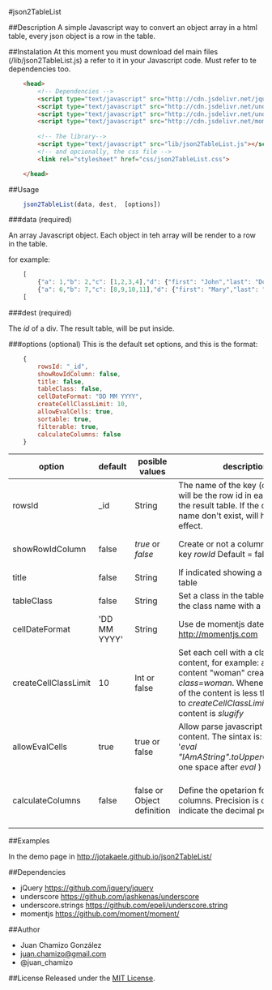 #json2TableList

##Description
A simple Javascript way to convert an object array in a html table, every json object is a row in the table. 

##Instalation
At this moment you must download del main files (/lib/json2TableList.js) a refer to it in  your Javascript code. Must refer to te dependencies too.
```html
    <head>
        <!-- Dependencies -->
        <script type="text/javascript" src="http://cdn.jsdelivr.net/jquery/2.1.1/jquery.min.js"></script>
        <script type="text/javascript" src="http://cdn.jsdelivr.net/underscorejs/1.7.0/underscore-min.js"></script>
        <script type="text/javascript" src="http://cdn.jsdelivr.net/underscore.string/2.3.3/underscore.string.min.js"></script>
        <script type="text/javascript" src="http://cdn.jsdelivr.net/momentjs/2.8.3/moment.min.js"></script>
        
        <!-- The library-->
        <script type="text/javascript" src="lib/json2TableList.js"></script>
        <!-- and opcionally, the css file -->
        <link rel="stylesheet" href="css/json2TableList.css">

    </head>
```



##Usage

```js      
    json2TableList(data, dest,  [options])

```
###data (required)


An array Javascript object. Each object in teh array will be render to a row in the table. 


for example:
```js
    [
        {"a": 1,"b": 2,"c": [1,2,3,4],"d": {"first": "John","last": "Doe"},"f": new Date()},
        {"a": 6,"b": 7,"c": [8,9,10,11],"d": {"first": "Mary","last": "Land"},"f": new Date()}
    [
```
    
###dest (required)
    
The _id_ of a div. The result table, will be put inside.
    
###options (optional)
This is the default set options, and this is the format:
```js
    {
        rowsId: "_id",
        showRowIdColumn: false,
        title: false,
        tableClass: false,
        cellDateFormat: "DD MM YYYY",
        createCellClassLimit: 10,
        allowEvalCells: true,
        sortable: true, 
        filterable: true, 
        calculateColumns: false
    }


```

|option |default|posible values|description              |examples           |
|-------|-------|--------------|-------------------------|----------------------------|
|rowsId| _id| String|The name of the key (column) that will be the row id in each &lt;tr&gt; in the result table. If the column name don't exist, will have no effect. |{rowsId:'name'}|
|showRowIdColumn| false| _true_ or _false_ |  Create or not a column _TD_ for the key _rowId_  Default = false|{<br>showRowIdColumn:true<br>}|
|title|false|String|If indicated showing a title in the table|{title:"This a table title"}
|tableClass|false|String|Set a class in the table, Separate the class name with a space | {tableClass:"my-class myotherclass"}|
|cellDateFormat| 'DD MM YYYY' |String| Use de momentjs date format  http://momentjs.com|{cellDateFormat:"DD/MM/YYYY"}|
|createCellClassLimit|10|Int or false|Set each cell with a class equal to content, for example: a cell with content "woman" create _class=woman_. Whenever the size of the content is less than or equal to _createCellClassLimit_. If set, the content is _slugify_|{createCellClassLimit: 20}<br>{createCellClassLimit: false}|
|allowEvalCells|true|true or false|Allow parse javascript code in the content. The sintax is: <br>'_eval "IAmAString".toUpperCase()_'(Note one space after _eval_ )|{allowEvalCells:false}|
|calculateColumns| false | false or Object definition|Define the opetarion for numeric columns. Precision is optional and indicate the decimal positions.|{"calculateColumns":[<br>{column: "a",operation: "sum"},<br>{column: "b",operation: "avg",precision:3}<br>]}|

##Examples

In the demo page in http://jotakaele.github.io/json2TableList/

##Dependencies

-   jQuery https://github.com/jquery/jquery
-   underscore https://github.com/jashkenas/underscore
-   underscore.strings https://github.com/epeli/underscore.string
-   momentjs https://github.com/moment/moment/

##Author
- Juan Chamizo González
- juan.chamizo@gmail.com
- @juan_chamizo

##License
Released under the [MIT License](http://www.opensource.org/licenses/mit-license.php).

